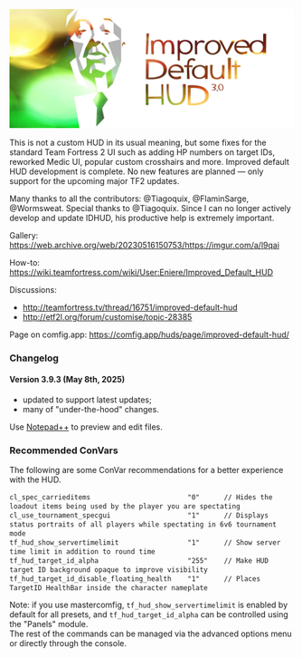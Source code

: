 ![banner](improved-default-hud-banner.webp)

This is not a custom HUD in its usual meaning, but some fixes for the standard Team Fortress 2 UI such as adding HP numbers on target IDs, reworked Medic UI, popular custom crosshairs and more.
Improved default HUD development is complete. No new features are planned — only support for the upcoming major TF2 updates.

Many thanks to all the contributors: @Tiagoquix, @FlaminSarge, @Wormsweat. Special thanks to @Tiagoquix. Since I can no longer actively develop and update IDHUD, his productive help is extremely important.

Gallery: https://web.archive.org/web/20230516150753/https://imgur.com/a/l9qai

How-to: https://wiki.teamfortress.com/wiki/User:Eniere/Improved_Default_HUD

Discussions:
- http://teamfortress.tv/thread/16751/improved-default-hud
- http://etf2l.org/forum/customise/topic-28385

Page on comfig.app: https://comfig.app/huds/page/improved-default-hud/  

### Changelog
#### Version 3.9.3 (May 8th, 2025)
- updated to support latest updates;
- many of "under-the-hood" changes.

Use [Notepad++](http://notepad-plus-plus.org) to preview and edit files.

### Recommended ConVars
The following are some ConVar recommendations for a better experience with the HUD.
```
cl_spec_carrieditems 						"0"      // Hides the loadout items being used by the player you are spectating
cl_use_tournament_specgui 					"1"      // Displays status portraits of all players while spectating in 6v6 tournament mode
tf_hud_show_servertimelimit 				"1"      // Show server time limit in addition to round time
tf_hud_target_id_alpha 						"255"    // Make HUD target ID background opaque to improve visibility
tf_hud_target_id_disable_floating_health 	"1"      // Places TargetID HealthBar inside the character nameplate
```
Note: if you use mastercomfig, `tf_hud_show_servertimelimit` is enabled by default for all presets, and `tf_hud_target_id_alpha` can be controlled using the "Panels" module.  
The rest of the commands can be managed via the advanced options menu or directly through the console.
